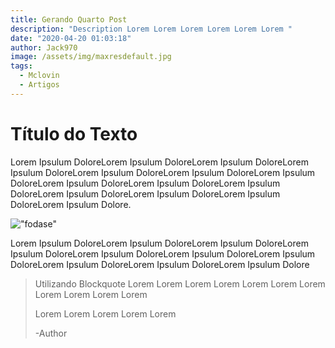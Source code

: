 ```yaml
---
title: Gerando Quarto Post
description: "Description Lorem Lorem Lorem Lorem Lorem Lorem "
date: "2020-04-20 01:03:18"
author: Jack970
image: /assets/img/maxresdefault.jpg
tags:
  - Mclovin
  - Artigos
--- 
```

# Título do Texto

Lorem Ipsulum DoloreLorem Ipsulum DoloreLorem Ipsulum DoloreLorem Ipsulum DoloreLorem Ipsulum DoloreLorem Ipsulum DoloreLorem Ipsulum DoloreLorem Ipsulum DoloreLorem Ipsulum DoloreLorem Ipsulum DoloreLorem Ipsulum DoloreLorem Ipsulum DoloreLorem Ipsulum DoloreLorem Ipsulum Dolore.

!["fodase"](/assets/img/maxresdefault.jpg)

Lorem Ipsulum DoloreLorem Ipsulum DoloreLorem Ipsulum DoloreLorem Ipsulum DoloreLorem Ipsulum DoloreLorem Ipsulum DoloreLorem Ipsulum DoloreLorem Ipsulum DoloreLorem Ipsulum DoloreLorem Ipsulum Dolore



> Utilizando Blockquote Lorem Lorem Lorem Lorem Lorem Lorem Lorem Lorem Lorem Lorem Lorem
>
>  Lorem Lorem Lorem Lorem Lorem
>
> \-Author